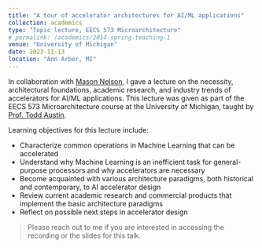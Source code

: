 ```yaml
---
title: "A tour of accelerator architectures for AI/ML applications"
collection: academics
type: "Topic lecture, EECS 573 Microarchitecture"
# permalink: /academics/2014-spring-teaching-1
venue: "University of Michigan"
date: 2023-11-13
location: "Ann Arbor, MI"
---
```


In collaboration with [Mason Nelson](https://thomasmasonnelson.com), I gave a lecture on the necessity, architectural foundations, academic research, and industry trends of accelerators for AI/ML applications. This lecture was given as part of the EECS 573 Microarchitecture course at the University of Michigan, taught by [Prof. Todd Austin](https://web.eecs.umich.edu/~taustin/).

Learning objectives for this lecture include:

- Characterize common operations in Machine Learning that can be accelerated
- Understand why Machine Learning is an inefficient task for general-purpose processors and why accelerators are necessary
- Become acquainted with various architecture paradigms, both historical and contemporary, to AI accelerator design
- Review current academic research and commercial products that implement the basic architecture paradigms
- Reflect on possible next steps in accelerator design

> Please reach out to me if you are interested in accessing the recording or the slides for this talk.

<!-- ### [Download the slides for this talk](https://peijli.github.io/files/EECS_573_Lecture.pdf)

#### [Access the recording for this talk (U-M login required)](https://leccap.engin.umich.edu/leccap/player/r/bSVyE6) -->
